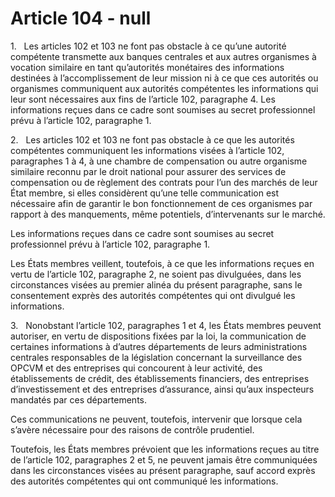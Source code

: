 # Article 104 - null


1.   Les articles 102 et 103 ne font pas obstacle à ce qu’une autorité compétente transmette aux banques centrales et aux autres organismes à vocation similaire en tant qu’autorités monétaires des informations destinées à l’accomplissement de leur mission ni à ce que ces autorités ou organismes communiquent aux autorités compétentes les informations qui leur sont nécessaires aux fins de l’article 102, paragraphe 4. Les informations reçues dans ce cadre sont soumises au secret professionnel prévu à l’article 102, paragraphe 1.

2.   Les articles 102 et 103 ne font pas obstacle à ce que les autorités compétentes communiquent les informations visées à l’article 102, paragraphes 1 à 4, à une chambre de compensation ou autre organisme similaire reconnu par le droit national pour assurer des services de compensation ou de règlement des contrats pour l’un des marchés de leur État membre, si elles considèrent qu’une telle communication est nécessaire afin de garantir le bon fonctionnement de ces organismes par rapport à des manquements, même potentiels, d’intervenants sur le marché.

Les informations reçues dans ce cadre sont soumises au secret professionnel prévu à l’article 102, paragraphe 1.

Les États membres veillent, toutefois, à ce que les informations reçues en vertu de l’article 102, paragraphe 2, ne soient pas divulguées, dans les circonstances visées au premier alinéa du présent paragraphe, sans le consentement exprès des autorités compétentes qui ont divulgué les informations.

3.   Nonobstant l’article 102, paragraphes 1 et 4, les États membres peuvent autoriser, en vertu de dispositions fixées par la loi, la communication de certaines informations à d’autres départements de leurs administrations centrales responsables de la législation concernant la surveillance des OPCVM et des entreprises qui concourent à leur activité, des établissements de crédit, des établissements financiers, des entreprises d’investissement et des entreprises d’assurance, ainsi qu’aux inspecteurs mandatés par ces départements.

Ces communications ne peuvent, toutefois, intervenir que lorsque cela s’avère nécessaire pour des raisons de contrôle prudentiel.

Toutefois, les États membres prévoient que les informations reçues au titre de l’article 102, paragraphes 2 et 5, ne peuvent jamais être communiquées dans les circonstances visées au présent paragraphe, sauf accord exprès des autorités compétentes qui ont communiqué les informations.
